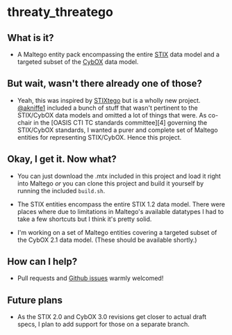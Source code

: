 threaty_threatego
=================

What is it?
-----------
* A Maltego entity pack encompassing the entire [STIX][0] data model
  and a targeted subset of the [CybOX][1] data model.

But wait, wasn't there already one of those?
--------------------------------------------
* Yeah, this was inspired by [STIXtego][2] but is a wholly new
  project. [@akniffe1][3] included a bunch of stuff that wasn't
  pertinent to the STIX/CybOX data models and omitted a lot of things
  that were. As co-chair in the [OASIS CTI TC standards committee][4]
  governing the STIX/CybOX standards, I wanted a purer and complete
  set of Maltego entities for representing STIX/CybOX. Hence this
  project.

Okay, I get it. Now what?
-------------------------
* You can just download the .mtx included in this project and load it
  right into Maltego *or* you can clone this project and build it
  yourself by running the included `build.sh`.

* The STIX entities encompass the entire STIX 1.2 data model. There
  were places where due to limitations in Maltego's available
  datatypes I had to take a few shortcuts but I think it's pretty
  solid.

* I'm working on a set of Maltego entities covering a targeted subset
  of the CybOX 2.1 data model. (These should be available shortly.)

How can I help?
---------------
* Pull requests and [Github issues][6] warmly welcomed!

Future plans
------------
* As the STIX 2.0 and CybOX 3.0 revisions get closer to actual draft
  specs, I plan to add support for those on a separate branch.

[0]: http://stixproject.github.io/data-model/
[1]: http://cyboxproject.github.io/documentation/objects/
[2]: https://github.com/akniffe1/STIXtego
[3]: https://github.com/akniffe1/
[5]: https://www.oasis-open.org/committees/tc_home.php?wg_abbrev=cti-cybox
[6]: https://github.com/treyka/threaty_threatego/issues
